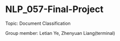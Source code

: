 # NLP_057-Final-Project
Topic: Document Classification



Group member: Letian Ye, Zhenyuan Liang(terminal)
